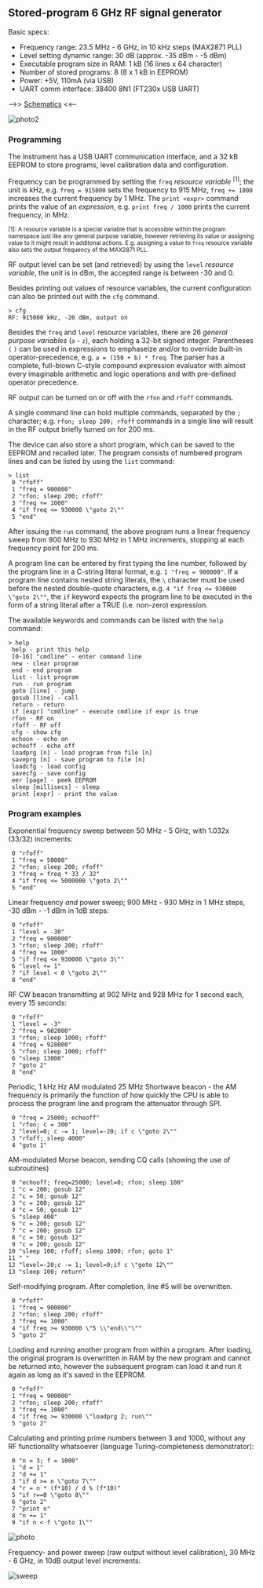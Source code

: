 ## Stored-program 6 GHz RF signal generator

Basic specs:
 * Frequency range: 23.5 MHz - 6 GHz, in 10 kHz steps   (MAX2871 PLL)
 * Level setting dynamic range: 30 dB (approx. -35 dBm - -5 dBm)
 * Executable program size in RAM: 1 kB (16 lines x 64 character)
 * Number of stored programs: 8 (8 x 1 kB in EEPROM)
 * Power: +5V, 110mA (via USB)
 * UART comm interface: 38400 8N1 (FT230x USB UART)



-->> [Schematics](https://github.com/szoftveres/RF_instruments/tree/main/siggen/schematics.pdf) <<--

![photo2](photo2.jpg)

### Programming

The instrument has a USB UART communication interface, and a 32 kB EEPROM to store programs, level calibration data and configuration.

Frequency can be programmed by setting the `freq` *resource variable* <sup>[1]</sup>; the unit is kHz, e.g. `freq = 915000` sets the frequency to 915 MHz, `freq += 1000` increases the current frequency by 1 MHz. The `print <expr>` command prints the value of an *expression*, e.g. `print freq / 1000` prints the current frequency, in MHz.

<sup>[1]: A resource variable is a special variable that is accessible within the program namespace just like any general purpose variable, however retrieving its value or assigning value to it might result in additonal actions. E.g. assigning a value to `freq` resource variable also sets the output frequency of the MAX2871 PLL.</sup>

RF output level can be set (and retrieved) by using the `level` *resource variable*, the unit is in dBm, the accepted range is between -30 and 0.

Besides printing out values of resource variables, the current configuration can also be printed out with the `cfg` command.
```
> cfg
RF: 915000 kHz, -20 dBm, output on
```

Besides the `freq` and `level` resource variables, there are 26 *general purpose variables* (`a` - `z`), each holding a 32-bit signed integer. Parentheses `(` `)` can be used in expressions to emphaseize and/or to override built-in operator-precedence, e.g. `a = (150 + b) * freq`. The parser has a complete, full-blown C-style compound expression evaluator with almost every imaginable arithmetic and logic operations and with pre-defined operator precedence.

RF output can be turned on or off with the `rfon` and `rfoff` commands.

A single command line can hold multiple commands, separated by the `;` character; e.g. `rfon; sleep 200; rfoff` commands in a single line will result in the RF output briefly turned on for 200 ms.

The device can also store a short program, which can be saved to the EEPROM and recalled later. The program consists of numbered program lines and can be listed by using the `list` command:

```
> list
 0 "rfoff"
 1 "freq = 900000"
 2 "rfon; sleep 200; rfoff"
 3 "freq += 1000"
 4 "if freq <= 930000 \"goto 2\""
 5 "end"
```
After issuing the `run` command, the above program runs a linear frequency sweep from 900 MHz to 930 MHz in 1 MHz increments, stopping at each frequency point for 200 ms.

A program line can be entered by first typing the line number, followed by the program line in a C-string literal format, e.g. `1 "freq = 900000"`.
If a program line contains nested string literals, the `\` character must be used before the nested double-quote characters, e.g. `4 "if freq <= 930000 \"goto 2\""`, the `if` keyword expects the program line to be executed in the form of a string literal after a TRUE (i.e. non-zero) expression.

The available keywords and commands can be listed with the `help` command:
```
> help
 help - print this help
 [0-16] "cmdline" - enter command line
 new - clear program
 end - end program
 list - list program
 run - run program
 goto [line] - jump
 gosub [line] - call
 return - return
 if [expr] "cmdline" - execute cmdline if expr is true
 rfon - RF on
 rfoff - RF off
 cfg - show cfg
 echoon - echo on
 echooff - echo off
 loadprg [n] - load program from file [n]
 saveprg [n] - save program to file [n]
 loadcfg - load config
 savecfg - save config
 eer [page] - peek EEPROM
 sleep [millisecs] - sleep
 print [expr] - print the value
```

### Program examples

Exponential frequency sweep between 50 MHz - 5 GHz, with 1.032x (33/32) increments:
```
 0 "rfoff"
 1 "freq = 50000"
 2 "rfon; sleep 200; rfoff"
 3 "freq = freq * 33 / 32"
 4 "if freq <= 5000000 \"goto 2\""
 5 "end"
```

Linear frequency *and* power sweep; 900 MHz - 930 MHz in 1 MHz steps, -30 dBm - -1 dBm in 1dB steps:
```
 0 "rfoff"
 1 "level = -30"
 2 "freq = 900000" 
 3 "rfon; sleep 200; rfoff"
 4 "freq += 1000"
 5 "if freq <= 930000 \"goto 3\""
 6 "level += 1"
 7 "if level < 0 \"goto 2\""
 8 "end"
```

RF CW beacon transmitting at 902 MHz and 928 MHz for 1 second each, every 15 seconds:
```
 0 "rfoff"
 1 "level = -3"
 2 "freq = 902000" 
 3 "rfon; sleep 1000; rfoff"
 4 "freq = 928000" 
 5 "rfon; sleep 1000; rfoff"
 6 "sleep 13000"
 7 "goto 2"
 8 "end"
```

Periodic, 1 kHz Hz AM modulated 25 MHz Shortwave beacon - the AM frequency is primarily the function of how quickly the CPU is able to process the program line and program the attenuator through SPI.
```
 0 "freq = 25000; echooff" 
 1 "rfon; c = 300"
 2 "level=0; c -= 1; level=-20; if c \"goto 2\""
 3 "rfoff; sleep 4000"
 4 "goto 1"
```

AM-modulated Morse beacon, sending CQ calls (showing the use of subroutines)
```
 0 "echooff; freq=25000; level=0; rfon; sleep 100"
 1 "c = 200; gosub 12"
 2 "c = 50; gosub 12"
 3 "c = 200; gosub 12"
 4 "c = 50; gosub 12"
 5 "sleep 400"
 6 "c = 200; gosub 12"
 7 "c = 200; gosub 12"
 8 "c = 50; gosub 12"
 9 "c = 200; gosub 12"
10 "sleep 100; rfoff; sleep 1000; rfon; goto 1"
11 " "
12 "level=-20;c -= 1; level=0;if c \"goto 12\""
13 "sleep 100; return"
```

Self-modifying program. After completion, line #5 will be overwritten.
```
 0 "rfoff"
 1 "freq = 900000"
 2 "rfon; sleep 200; rfoff"
 3 "freq += 1000"
 4 "if freq >= 930000 \"5 \\"end\\"\""
 5 "goto 2"
```

Loading and running another program from within a program. After loading, the original program is overwritten in RAM by the new program and cannot be returned into, however the subsequent program can load it and run it again as long as it's saved in the EEPROM.
```
 0 "rfoff"
 1 "freq = 900000"
 2 "rfon; sleep 200; rfoff"
 3 "freq += 1000"
 4 "if freq >= 930000 \"loadprg 2; run\""
 5 "goto 2"
```

Calculating and printing prime numbers between 3 and 1000, without any RF functionality whatsoever (language Turing-completeness demonstrator):
```
 0 "n = 3; f = 1000"
 1 "d = 1"
 2 "d += 1"
 3 "if d >= n \"goto 7\""
 4 "r = n * (f*10) / d % (f*10)"
 5 "if r==0 \"goto 8\""
 6 "goto 2"
 7 "print n"
 8 "n += 1"
 9 "if n < f \"goto 1\""
```

![photo](photo.jpg)

Frequency- and power sweep (raw output without level calibration), 30 MHz - 6 GHz, in 10dB output level increments:

![sweep](sweep.jpg)
